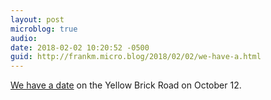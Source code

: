 ```yaml
---
layout: post
microblog: true
audio: 
date: 2018-02-02 10:20:52 -0500
guid: http://frankm.micro.blog/2018/02/02/we-have-a.html
---
```

[We have a date](https://www.eltonjohn.com/tours) on the Yellow Brick Road on October 12. 
